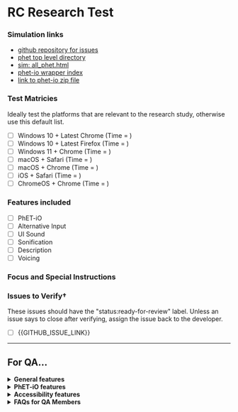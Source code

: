 <!---
////////////////////////////////////////////////////////////////////////////////////////////////////////////////////////

DEVELOPERS: 

* Fill in the {{SIM}}, {{VERSION}}, and {{GITHUB_ISSUE_LINK}} placeholders.
* Delete things that are not relevant, e.g. PhET-iO links for non-PhET-iO tests.

////////////////////////////////////////////////////////////////////////////////////////////////////////////////////////
-->

<h1>RC Research Test</h1>

<h3>Simulation links</h3>

- [github repository for issues](https://github.com/phetsims/{{SIM}}/issues)
- [phet top level directory](https://phet-dev.colorado.edu/html/{{SIM}}/{{VERSION}})
- [sim: all_phet.html](https://phet-dev.colorado.edu/html/{{SIM}}/{{VERSION}}/phet/{{SIM}}_all_phet.html)
- [phet-io wrapper index](https://phet-dev.colorado.edu/html/{{SIM}}/{{VERSION}}/phet-io)
- [link to phet-io zip file](https://phet-dev.colorado.edu/html/{{SIM}}/{{VERSION}}/phet-io/{{SIM}}-phet-io-{{VERSION}}.zip)

<h3>Test Matricies</h3>

Ideally test the platforms that are relevant to the research study, otherwise use this default list.
- [ ] Windows 10 + Latest Chrome (Time = )
- [ ] Windows 10 + Latest Firefox (Time = )
- [ ] Windows 11 + Chrome (Time = )
- [ ] macOS + Safari (Time = )
- [ ] macOS + Chrome (Time = )
- [ ] iOS + Safari (Time = )
- [ ] ChromeOS + Chrome (Time = )
<h3>Features included</h3>

- [ ] PhET-iO
- [ ] Alternative Input
- [ ] UI Sound
- [ ] Sonification
- [ ] Description
- [ ] Voicing

<h3>Focus and Special Instructions</h3>

<!---
Things to include here:
* purpose/focus of the test
* milestones
* specific things to test
* specific platforms to test
* instructions for any non-standard tests
* If you want PhET-iO diff wrapper tested against a prior version, provide details and link to prior version.
* Any changes to PhET-iO behavior due to research purposes.
* Specific Query Parameters to test
-->

<h3>Issues to Verify†</h3>

These issues should have the "status:ready-for-review" label. Unless an issue says to close after verifying, 
assign the issue back to the developer. 

- [ ] {{GITHUB_ISSUE_LINK}}

<!---
////////////////////////////////////////////////////////////////////////////////////////////////////////////////////////
// QA only below here
////////////////////////////////////////////////////////////////////////////////////////////////////////////////////////
-->

---
<h2>For QA...</h2>

<!---
////////////////////////////////////////////////////////////////////////////////////////////////////////////////////////
// General features
////////////////////////////////////////////////////////////////////////////////////////////////////////////////////////
-->

<details>
<summary><b>General features</b></summary>

<!--- [DO NOT OMIT, CAN BE EDITED] -->
<h3>What to Test</h3>

- Click every single button.
- Test all possible forms of input.
  - Test all mouse/trackpad inputs.
  - Test all touchscreen inputs.
- If there is sound, make sure it works.
- Make sure you can't lose anything.
- Play with the sim normally.
- Try to break the sim.
- When making an issue, check to see if it was in a previously published version
- Try to include version numbers for browsers
- If there is a console available, check for errors and include them in the Problem Description.
- As an RC begins and ends, check the sim repo. If there is a maintenance issue, check it and notify developers if
there is a problem.
  
<hr>

</details>

<!---
////////////////////////////////////////////////////////////////////////////////////////////////////////////////////////
// PhET-iO RC features
////////////////////////////////////////////////////////////////////////////////////////////////////////////////////////
-->

<details>
<summary><b>PhET-iO features</b></summary>

<!--- [DO NOT OMIT, CAN BE EDITED] -->
<h3>What to Test</h3>

- Make sure that public files do not have password protection. Use a private browser for this.
- Make sure that private files do have password protection. Use a private browser for this.
- Make sure standalone sim is working properly.
- Make sure the wrapper index is working properly.
- Make sure each wrapper is working properly.
- Launch the simulation in Studio with ?stringTest=xss and make sure the sim doesn't navigate to youtube
- For newer PhET-iO wrapper indices, save the "basic example of a functional wrapper" as a .html file and open it. Make sure the simulation loads without crashing or throwing errors.
- Load the login wrapper just to make sure it works. Do so by adding this link from the sim deployed root: 
  ```
  /wrappers/login/?wrapper=record&validationRule=validateDigits&&numberOfDigits=5&promptText=ENTER_A_5_DIGIT_NUMBER
  ```   
  Further instructions in QA Book
- Conduct a recording test to Metacog, further instructions in the QA Book. Do this for iPadOS + Safari and one other random platform.
- Conduct a memory test on the stand alone sim wrapper (rc.1).
- Test one platform combination with `?phetioDebug` on the Studio and State wrapper.
- If Pan/Zoom is supported, make sure that it works when set with PhET-iO State.
- Test that the sim works offline:
  * Click the link to the phet-io zip file (at top of issue) to download the zip file.
  * Unzip it to a spot locally.
  * Open `index.html` by double clicking it on your desktop or in a Finder-view.
  * It should look like the standalone version of the sim in PhET-iO brand.

<hr>

</details>

<!---
////////////////////////////////////////////////////////////////////////////////////////////////////////////////////////
// Accessibility features
////////////////////////////////////////////////////////////////////////////////////////////////////////////////////////
-->

<details>
<summary><b>Accessibility features</b></summary>

<!--- [DO NOT OMIT, CAN BE EDITED] -->
<h3>What to Test</h3>

- Specific instructions can be found above.
- Make sure the accessibility (a11y) feature that is being tested doesn't negatively affect the sim in any way. Here is a list of features that may be supported in this test: 
  
  - Alternative Input
  - Interactive Description
  - Sound and Sonification
  - Pan and Zoom
  - Mobile Description
  - Voicing
- Test all possible forms of input.
  - Test all mouse/trackpad inputs.
  - Test all touchscreen inputs.
  - Test all keyboard navigation inputs (if applicable).
  - Test all forms of input with a screen reader (if applicable).
- If this sim is not in [this list](https://phet.colorado.edu/en/accessibility/prototypes) or up to date there, make an
issue in [website](https://github.com/phetsims/website) to ask if PhET research page links need updating. Please assign
to @terracoda and @emily-phet.

<!--- [CAN BE OMITTED, DO NOT EDIT] -->
<h3>Screen Readers</h3>

This sim may support screen readers. If you are unfamiliar with screen readers, please ask Katie to introduce you to
screen readers. If you simply need a refresher on screen readers, please consult the
[QA Book](https://github.com/phetsims/QA/blob/master/documentation/qa-book.md), which should have
all of the information you need as well as a link to a screen reader tutorial made by Jesse. Otherwise, look over the
a11y view before opening the simulation. Once you've done that, open the simulation and make sure alerts and
descriptions work as intended.

<!--- [CAN BE OMITTED, CAN BE EDITED] -->
<h3>Platforms and Screen Readers to Be Tested</h3>

- Windows 10 + Latest Chrome + Latest JAWS
- Windows 10 + Latest Firefox + Latest NVDA
- macOS + Safari + VoiceOver
- iOS + Safari + VoiceOver (only if specified in testing issue)

<!--- [CAN BE OMITTED, CAN BE EDITED] -->
<h3>Critical Screen Reader Information</h3>

We are tracking known screen reader bugs in
[this Google Document](https://drive.google.com/open?id=12kTs-g-iKEIH1dyG7Q41_W_oNL4gUKbkW-IQgZjMUBw). If you find a
screen reader bug, please check it against this list.

<!--- [CAN BE OMITTED, CAN BE EDITED] -->
<h3>Keyboard Navigation</h3>

This sim supports keyboard navigation. Please make sure it works as intended on all platforms by itself and with a
screen reader.

<h3>Magnification</h3>

This sim supports magnification with pinch and drag gestures on touch screens, keyboard shortcuts, and mouse/wheel controls. Please test magnfication and make sure
it is working as intended and well with the use cases of the simulation. Due to the way screen readers handle user input, magnification is NOT expected to
work while using a screen reader so there is no need to test this case.

<hr>

</details>

<!---
////////////////////////////////////////////////////////////////////////////////////////////////////////////////////////
// FAQs for QA Members [DO NOT OMIT, DO NOT EDIT]
////////////////////////////////////////////////////////////////////////////////////////////////////////////////////////
-->

<details>
<summary><b>FAQs for QA Members</b></summary>

<br>
  
  <!--- [DO NOT OMIT, DO NOT EDIT] -->

  <details>
  <summary><i>There are multiple tests in this issue... Which test should I do first?</i></summary> 
  
  Test in order! Test the first thing first, the second thing second, and so on.

  </details>

  <br>

  <!--- [DO NOT OMIT, DO NOT EDIT] -->

  <details>
  <summary><i>How should I format my issue?</i></summary>
  
  Here's a template for making issues:

      <b>Test Device</b>

      blah

      <b>Operating System</b>

      blah

      <b>Browser</b>

      blah

      <b>Problem Description</b>

      blah

      <b>Steps to Reproduce</b>

      blah

      <b>Visuals</b>

      blah

      <details>
      <summary><b>Troubleshooting Information</b></summary>

      blah

      </details>

  </details>

  <br>

  <!--- [DO NOT OMIT, DO NOT EDIT] -->

  <details>
  <summary><i>Who should I assign?</i></summary>
  
  We typically assign the developer who opened the issue in the QA repository.

  </details>
  
  <br>

  <!--- [DO NOT OMIT, DO NOT EDIT] -->

  <details>
  <summary><i>My question isn't in here... What should I do?</i></summary>
  
  You should:

  1. Consult the [QA Book](https://github.com/phetsims/QA/blob/master/documentation/qa-book.md).
  2. Google it.
  3. Ask Katie.
  4. Ask a developer.
  5. Google it again.
  6. Cry.

  </details>

<br>

<hr>

</details>
